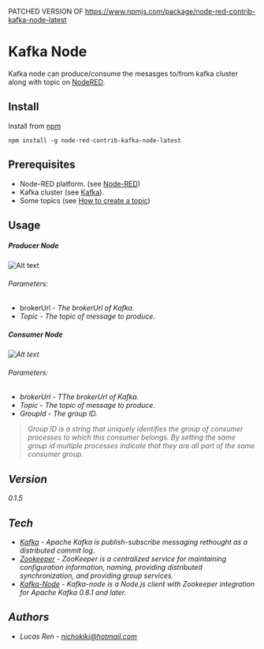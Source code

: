 PATCHED VERSION OF https://www.npmjs.com/package/node-red-contrib-kafka-node-latest

# Kafka Node
Kafka node can produce/consume the mesasges to/from kafka cluster along with topic on [NodeRED](http://nodered.org).


## Install

Install from [npm](http://npmjs.org)
```
npm install -g node-red-contrib-kafka-node-latest
```

## Prerequisites
 * Node-RED platform. (see [Node-RED](http://nodered.org/docs/getting-started/installation.html))
 * Kafka cluster (see [Kafka](http://kafka.apache.org/documentation.html#gettingStarted)). 
 * Some topics (see [How to create a topic](http://kafka.apache.org/documentation.html#quickstart))

## Usage
##### Producer Node

![Alt text](https://github.com/fwang7/node-red-contrib-kafka-node/blob/screenshot/imgs/producer.jpg?raw=true "Producer Example")

###### Parameters:
 - brokerUrl - <i>The brokerUrl of Kafka.
 - Topic - <i>The topic of message to produce.

##### Consumer Node

![Alt text](https://github.com/fwang7/node-red-contrib-kafka-node/blob/screenshot/imgs/consumer.jpg?raw=true "Consumer Example")

###### Parameters:
 - brokerUrl - <i>TThe brokerUrl of Kafka.
 - Topic - <i>The topic of message to produce.
 - GroupId - <i> The group ID.
> Group ID is a string that uniquely identifies the group of consumer processes to which this consumer belongs. By setting the same group id multiple processes indicate that they are all part of the same consumer group.


## Version
0.1.5

## Tech
 * [Kafka](http://kafka.apache.org/) - Apache Kafka is publish-subscribe messaging rethought as a distributed commit log.
 * [Zookeeper](https://zookeeper.apache.org/) - ZooKeeper is a centralized service for maintaining configuration information, naming, providing distributed synchronization, and providing group services.
 * [Kafka-Node](https://www.npmjs.com/package/kafka-node) - Kafka-node is a Node.js client with Zookeeper integration for Apache Kafka 0.8.1 and later. 


## Authors
* Lucas Ren - [nichokiki@hotmail.com](mailto:nichokiki@hotmail.com)